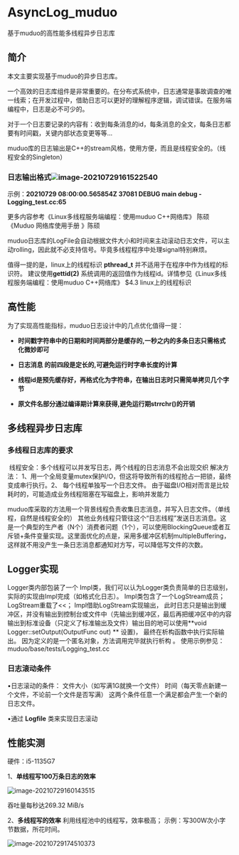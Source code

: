 # AsyncLog_muduo
基于muduo的高性能多线程异步日志库
## 简介

本文主要实现基于muduo的异步日志库。

一个高效的日志库组件是非常重要的。在分布式系统中，日志通常是事故调查的唯一线索；在开发过程中，借助日志可以更好的理解程序逻辑，调试错误。在服务端编程中，日志是必不可少的。

对于一个日志要记录的内容有：收到每条消息的id，每条消息的全文，每条日志都要有时间戳，关键内部状态变更等等...

muduo库的日志输出是C++的stream风格，使用方便，而且是线程安全的。（线程安全的Singleton）

### 日志输出格式![image-20210729161522540](C:\Users\mars\AppData\Roaming\Typora\typora-user-images\image-20210729161522540.png)

示例：**20210729 08:00:00.565854Z 37081 DEBUG main debug - Logging_test.cc:65**

更多内容参考《Linux多线程服务端编程：使用muduo C++网络库》 陈硕
					 《Muduo 网络库使用手册 》陈硕

muduo日志库的LogFile会自动根据文件大小和时间来主动滚动日志文件，可以主动rolling，因此就不必支持信号。毕竟多线程程序中处理signal特别麻烦。

值得一提的是，linux上的线程标识 **pthread_t** 并不适用于在程序中作为线程的标识符。 建议使用**gettid(2)** 系统调用的返回值作为线程id。详情参见《Linux多线程服务端编程：使用muduo C++网络库》 $4.3 linux上的线程标识

## 高性能

为了实现高性能指标，muduo日志设计中的几点优化值得一提：

- **时间戳字符串中的日期和时间两部分是缓存的,一秒之内的多条日志只需格式化微妙即可**

- **日志消息 的前四段是定长的,可避免运行时字串长度的计算**

- **线程id是预先缓存好，再格式化为字符串，在输出日志时只需简单拷贝几个字节** 

- **原文件名部分通过编译期计算来获得,避免运行期strrchr()的开销**

  

## 多线程异步日志库

### 多线程日志库的要求

​		线程安全：多个线程可以并发写日志，两个线程的日志消息不会出现交织
解决方法：
​		 1、用一个全局变量mutex保护I/O，但这将导致所有的线程抢占一把锁，最终变成串行执行。
​		 2、 每个线程单独写一个日志文件。
​					由于磁盘I/O相对而言是比较耗时的，可能造成业务线程阻塞在写磁盘上，影响并发能力

muduo库采取的方法用一个背景线程负责收集日志消息，并写入日志文件。（单线程，自然是线程安全的）
其他业务线程只管往这个“日志线程”发送日志消息。这是一个典型的生产者（N个）消费者问题（1个），可以使用BlockingQueue或者互斥锁+条件变量实现。这里面优化的点是，采用多缓冲区机制multipleBuffering，这样就不用没产生一条日志消息都通知对方写，可以降低写文件的次数。

## Logger实现

 Logger类内部包装了一个 Impl类，我们可以认为Logger类负责简单的日志级别，实际的实现由Impl完成（如格式化日志）。  Impl类包含了一个LogStream成员；LogStream重载了<<； Impl借助LogStream实现输出， 此时日志只是输出到缓冲区，并没有输出到控制台或文件中（先输出到缓冲区，最后再把缓冲区中的内容输出到标准设备（只定义了标准输出及文件）输出目的地可以使用**void Logger::setOutput(OutputFunc out) ** 设置)， 最终在析构函数中执行实际输出。 因为定义的是一个匿名对象，方法调用完毕就执行析构 。 
使用示例参见：muduo/base/tests/Logging_test.cc

### 日志滚动条件

•日志滚动的条件：
文件大小（如写满1G就换一个文件）
时间（每天零点新建一个文件，不论前一个文件是否写满） 
这两个条件任意一个满足都会产生一个新的日志文件。

•通过 **Logfile** 类来实现日志滚动 

## 性能实测

硬件：i5-1135G7

1、**单线程写100万条日志的效率** 

![image-20210729160143515](C:\Users\mars\AppData\Roaming\Typora\typora-user-images\image-20210729160143515.png)

吞吐量每秒达269.32 MiB/s

2、**多线程写的效率**
利用线程池中的线程写，效率极高；
示例：写300W次小字节数据，所花时间。

![image-20210729174510373](C:\Users\mars\AppData\Roaming\Typora\typora-user-images\image-20210729174510373.png)
